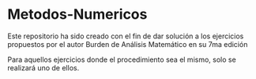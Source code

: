 # Metodos-Numericos
Este repositorio ha sido creado con el fin de dar solución a los ejercicios propuestos por el autor Burden de Análisis Matemático en su 7ma edición

Para aquellos ejercicios donde el procedimiento sea el mismo, solo se realizará uno de ellos.